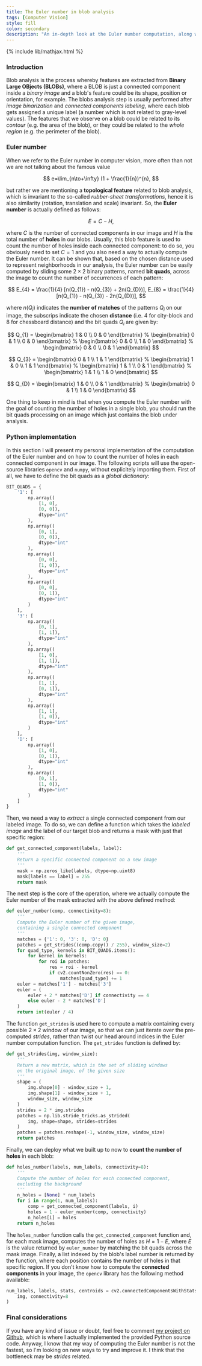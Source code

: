 ```yaml
---
title: The Euler number in blob analysis
tags: [Computer Vision]
style: fill
color: secondary
description: "An in-depth look at the Euler number computation, along with a simple Python implementation, used to count the number of holes in a connected component."
---
```


{% include lib/mathjax.html %}

### Introduction

Blob analysis is the process whereby features are extracted from **Binary Large OBjects (BLOBs)**, where a BLOB is just a connected component inside a _binary image_ and a blob's feature could be its shape, position or orientation, for example.
The blobs analysis step is usually performed after _image binarization_ and _connected components labeling_, where each blob gets assigned a unique label (a number which is not related to gray-level values).
The features that we observe on a blob could be related to its _contour_ (e.g. the area of the blob), or they could be related to the _whole region_ (e.g. the perimeter of the blob).

### Euler number

When we refer to the Euler number in computer vision, more often than not we are not talking about the famous value

$$
e=\lim_{n\to+\infty} (1 + \frac{1}{n})^{n},
$$

but rather we are mentioning a **topological feature** related to blob analysis, which is invariant to the so-called _rubber-sheet transformations_, hence it is also similarity (rotation, translation and scale) invariant.
So, the **Euler number** is actually defined as follows:

$$
E = C - H,
$$

where $C$ is the number of connected components in our image and $H$ is the total number of **holes** in our blobs.
Usually, this blob feature is used to count the number of holes inside each connected component: to do so, you obviously need to set $C = 1$ and you also need a way to actually compute the Euler number.
It can be shown that, based on the chosen distance used to represent neighborhoods in our analysis, the Euler number can be easily computed by sliding some $2\times2$ binary patterns, named **bit quads**, across the image to count the number of occurrences of each pattern:

$$
E_{4} = \frac{1}{4} [n(Q_{1}) - n(Q_{3}) + 2n(Q_{D})],
E_{8} = \frac{1}{4} [n(Q_{1}) - n(Q_{3}) - 2n(Q_{D})],
$$

where $n(Q_{i})$ indicates the **number of matches** of the patterns $Q_{i}$ on our image, the subscrips indicate the chosen **distance** (i.e. 4 for city-block and 8 for chessboard distance) and the bit quads $Q_{i}$ are given by:

$$
Q_{1} =
\begin{bmatrix}
1 & 0 \\
0 & 0
\end{bmatrix}
%
\begin{bmatrix}
0 & 1 \\
0 & 0
\end{bmatrix}
%
\begin{bmatrix}
0 & 0 \\
1 & 0
\end{bmatrix}
%
\begin{bmatrix}
0 & 0 \\
0 & 1
\end{bmatrix}
$$

$$
Q_{3} =
\begin{bmatrix}
0 & 1 \\
1 & 1
\end{bmatrix}
%
\begin{bmatrix}
1 & 0 \\
1 & 1
\end{bmatrix}
%
\begin{bmatrix}
1 & 1 \\
0 & 1
\end{bmatrix}
%
\begin{bmatrix}
1 & 1 \\
1 & 0
\end{bmatrix}
$$

$$
Q_{D} =
\begin{bmatrix}
1 & 0 \\
0 & 1
\end{bmatrix}
%
\begin{bmatrix}
0 & 1 \\
1 & 0
\end{bmatrix}
$$

One thing to keep in mind is that when you compute the Euler number with the goal of counting the number of holes in a single blob, you should run the bit quads processing on an image which just contains the blob under analysis.

### Python implementation

In this section I will present my personal implementation of the computation of the Euler number and on how to count the number of holes in each connected component in our image. The following scripts will use the open-source libraries `opencv` and `numpy`, without explicitely importing them.
First of all, we have to define the bit quads as a _global dictionary_:

```python
BIT_QUADS = {
    '1': [
        np.array((
            [1, 0],
            [0, 0]),
            dtype="int"
        ),
        np.array((
            [0, 1],
            [0, 0]),
            dtype="int"
        ),
        np.array((
            [0, 0],
            [1, 0]),
            dtype="int"
        ),
        np.array((
            [0, 0],
            [0, 1]),
            dtype="int"
        )
    ],
    '3': [
        np.array((
            [0, 1],
            [1, 1]),
            dtype="int"
        ),
        np.array((
            [1, 0],
            [1, 1]),
            dtype="int"
        ),
        np.array((
            [1, 1],
            [0, 1]),
            dtype="int"
        ),
        np.array((
            [1, 1],
            [1, 0]),
            dtype="int"
        )
    ],
    'D': [
        np.array((
            [1, 0],
            [0, 1]),
            dtype="int"
        ),
        np.array((
            [0, 1],
            [1, 0]),
            dtype="int"
        )
    ]
}
```

Then, we need a way to _extract_ a single connected component from our labeled image. To do so, we can define a function which takes the _labeled image_ and the label of our target blob and returns a mask with just that specific region:

```python
def get_connected_component(labels, label):
    '''
    Return a specific connected component on a new image
    '''
    mask = np.zeros_like(labels, dtype=np.uint8)
    mask[labels == label] = 255
    return mask
```

The next step is the core of the operation, where we actually compute the Euler number of the mask extracted with the above defined method:

```python
def euler_number(comp, connectivity=8):
    '''
    Compute the Euler number of the given image,
    containing a single connected component
    '''
    matches = {'1': 0, '3': 0, 'D': 0}
    patches = get_strides((comp.copy() / 255), window_size=2)
    for quad_type, kernels in BIT_QUADS.items():
        for kernel in kernels:
            for roi in patches:
                res = roi - kernel
                if cv2.countNonZero(res) == 0:
                    matches[quad_type] += 1
    euler = matches['1'] - matches['3']
    euler = (
        euler + 2 * matches['D'] if connectivity == 4
        else euler - 2 * matches['D']
    )
    return int(euler / 4)
```

The function `get_strides` is used here to compute a matrix containing every possible $2\times2$ window of our image, so that we can just iterate over the pre-computed _strides_, rather than twist our head around indices in the Euler number computation function. The `get_strides` function is defined by:

```python
def get_strides(img, window_size):
    '''
    Return a new matrix, which is the set of sliding windows
    on the original image, of the given size
    '''
    shape = (
        img.shape[0] - window_size + 1,
        img.shape[1] - window_size + 1,
        window_size, window_size
    )
    strides = 2 * img.strides
    patches = np.lib.stride_tricks.as_strided(
        img, shape=shape, strides=strides
    )
    patches = patches.reshape(-1, window_size, window_size)
    return patches
```

Finally, we can deploy what we built up to now to **count the number of holes** in each blob:

```python
def holes_number(labels, num_labels, connectivity=8):
    '''
    Compute the number of holes for each connected component,
    excluding the background
    '''
    n_holes = [None] * num_labels
    for i in range(1, num_labels):
        comp = get_connected_component(labels, i)
        holes = 1 - euler_number(comp, connectivity)
        n_holes[i] = holes
    return n_holes
```

The `holes_number` function calls the `get_connected_component` function and, for each mask image, computes the number of holes as $H = 1 - E$, where $E$ is the value returned by `euler_number` by matching the bit quads across the mask image. Finally, a list indexed by the blob's label number is returned by the function, where each position contains the number of holes in that specific region.
If you don't know how to compute the **connected components** in your image, the `opencv` library has the following method available:

```python
num_labels, labels, stats, centroids = cv2.connectedComponentsWithStats(
    img, connectivity=8
)
```

### Final considerations

If you have any kind of issue or doubt, feel free to comment [my project on Github](https://github.com/Wadaboa/cv-con-rod-inspection), which is where I actually implemented the provided Python source code.
Anyway, I know that my way of computing the Euler number is not the fastest, so I'm looking on new ways to try and improve it. I think that the bottleneck may be _strides_ related.
